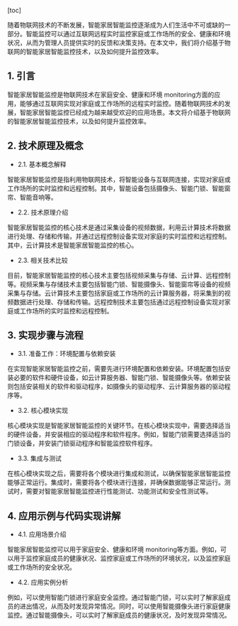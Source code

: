 
[toc]                    
                
                
随着物联网技术的不断发展，智能家居智能监控逐渐成为人们生活中不可或缺的一部分。智能监控可以通过互联网远程实时监控家庭或工作场所的安全、健康和环境状况，从而为管理人员提供实时的反馈和决策支持。在本文中，我们将介绍基于物联网的智能家居智能监控技术，以及如何提升监控效率。

## 1. 引言

智能家居智能监控是物联网技术在家庭安全、健康和环境 monitoring方面的应用，能够通过互联网实现对家庭或工作场所的远程实时监控。随着物联网技术的发展，智能家居智能监控已经成为越来越受欢迎的应用场景。本文将介绍基于物联网的智能家居智能监控技术，以及如何提升监控效率。

## 2. 技术原理及概念

- 2.1. 基本概念解释

智能家居智能监控是指利用物联网技术，将智能设备与互联网连接，实现对家庭或工作场所的实时监控和远程控制。其中，智能设备包括摄像头、智能门锁、智能窗帘、智能音响等。

- 2.2. 技术原理介绍

智能家居智能监控的核心技术是通过采集设备的视频数据，利用云计算技术将数据进行处理、存储和传输，并通过远程控制设备实现对家庭的实时监控和远程控制。其中，云计算技术是智能家居智能监控的核心。

- 2.3. 相关技术比较

目前，智能家居智能监控的核心技术主要包括视频采集与存储、云计算、远程控制等。视频采集与存储技术主要包括智能门锁、智能摄像头、智能窗帘等设备的视频采集与存储。云计算技术主要包括家庭或工作场所的云计算服务器，将采集到的视频数据进行处理、存储和传输。远程控制技术主要包括通过远程控制设备实现对家庭或工作场所的实时监控和远程控制。

## 3. 实现步骤与流程

- 3.1. 准备工作：环境配置与依赖安装

在实现智能家居智能监控之前，需要先进行环境配置和依赖安装。环境配置包括安装必要的软件和硬件设备，如云计算服务器、智能门锁、智能摄像头等。依赖安装则包括安装相关的软件和驱动程序，如摄像头的驱动程序、云计算服务器的驱动程序等。

- 3.2. 核心模块实现

核心模块实现是智能家居智能监控的关键环节。在核心模块实现中，需要选择适当的硬件设备，并安装相应的驱动程序和软件程序。例如，智能门锁需要选择适当的门锁设备，并安装门锁驱动程序和智能监控软件程序。

- 3.3. 集成与测试

在核心模块实现之后，需要将各个模块进行集成和测试，以确保智能家居智能监控能够正常运行。集成时，需要将各个模块进行连接，并确保数据能够正常运行。测试时，需要对智能家居智能监控进行性能测试、功能测试和安全性测试等。

## 4. 应用示例与代码实现讲解

- 4.1. 应用场景介绍

智能家居智能监控可以用于家庭安全、健康和环境 monitoring等方面。例如，可以用于监控家庭成员的健康状况、监控家庭或工作场所的环境状况，以及监控家庭或工作场所的安全状况。

- 4.2. 应用实例分析

例如，可以使用智能门锁进行家庭安全监控。通过智能门锁，可以实时了解家庭成员的进出情况，从而及时发现异常情况。同时，可以使用智能摄像头进行家庭健康监控。通过智能摄像头，可以实时了解家庭成员的健康状况，及时发现异常情况。

